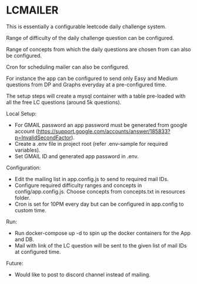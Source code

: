 # LCMAILER

This is essentially a configurable leetcode daily challenge system.

Range of difficulty of the daily challenge question can be configured.

Range of concepts from which the daily questions are chosen from can also be configured.

Cron for scheduling mailer can also be configured.

For instance the app can be configured to send only Easy and Medium questions from DP and Graphs everyday at a pre-configured time.

The setup steps will create a mysql container with a table pre-loaded with all the free LC questions (around 5k questions).

Local Setup:
- For GMAIL password an app password must be generated from google account (https://support.google.com/accounts/answer/185833?p=InvalidSecondFactor).
- Create a .env file in project root (refer .env-sample for required variables).
- Set GMAIL ID and generated app password in .env.

Configuration:
- Edit the mailing list in app.config.js to send to required mail IDs.
- Configure required difficulty ranges and concepts in config/app.config.js. Choose concepts from concepts.txt in resources folder.
- Cron is set for 10PM every day but can be configured in app.config to custom time.

Run:
- Run docker-compose up -d to spin up the docker containers for the App and DB.
- Mail with link of the LC question will be sent to the given list of mail IDs at configured time.

Future:
- Would like to post to discord channel instead of mailing.